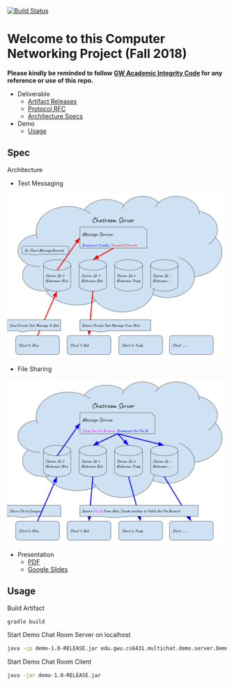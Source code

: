 [![Build Status](https://travis-ci.org/1988warren/multi-chat.svg?branch=master)](https://travis-ci.org/1988warren/multi-chat)

# Welcome to this Computer Networking Project (Fall 2018)

__Please kindly be reminded to follow [GW Academic Integrity Code](https://studentconduct.gwu.edu/code-academic-integrity) for any reference or use of this repo.__

- Deliverable
  * [Artifact Releases](https://github.com/1988warren/multi-chat/releases)
  * [Protocol RFC](https://github.com/1988warren/multi-chat/blob/spec/rfc.txt)
  * [Architecture Specs](#spec)
- Demo
  * [Usage](#usage)
  
## Spec

Architecture

- Text Messaging

![text](https://github.com/1988warren/multi-chat/blob/spec/Designs_of_Text_Messaging.svg)

- File Sharing

![file](https://github.com/1988warren/multi-chat/blob/spec/Designs_of_File_Sharing.svg)

- Presentation
  * [PDF](https://github.com/1988warren/multi-chat/blob/spec/chatroom_presentation.pdf)
  * [Google Slides](https://docs.google.com/presentation/d/e/2PACX-1vTjtVsFY7YeCoiKiVj9k3T15V7TWpy_qFmHckHJSmGLAJyhZxDrWPs6eKQEQgVmvoxUP8KYXdM4xBNe/pub?start=false&loop=false&delayms=3000)


## Usage

Build Artifact
```sh
gradle build
```

Start Demo Chat Room Server on localhost
```sh
java -cp demo-1.0-RELEASE.jar edu.gwu.cs6431.multichat.demo.server.DemoServer
```

Start Demo Chat Room Client
```sh
java -jar demo-1.0-RELEASE.jar
```
